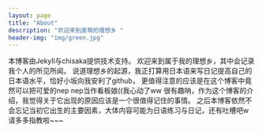 ```yaml
---
layout: page
title: "About"
description: "欢迎来到废萌的理想乡 " 
header-img: "img/green.jpg"
---
```


本博客由Jekyll与chisaka提供技术支持。
欢迎来到属于我的理想乡，其中会记录我个人的所见所闻。
说道理想乡的起源，我正打算用日本语来写日记提高自己的日本语水平，恰好小坂向我安利了github，
更值得注意的应该是在这个博客中竟然可以把可爱的nep nep当作看板娘((我心动了ww
很有趣呐，作为这个博客的介绍，我觉得关于它出现的原因应该是一个很值得记住的事情。
之后本博客依然不会忘记当初它出生的主要因素，大体内容可能为日语练习与日记，还有吐槽吧w
请多多指教啦~~~




